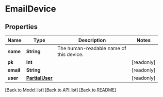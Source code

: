 # EmailDevice

## Properties
Name | Type | Description | Notes
------------ | ------------- | ------------- | -------------
**name** | **String** | The human-readable name of this device. | 
**pk** | **Int** |  | [readonly] 
**email** | **String** |  | [readonly] 
**user** | [**PartialUser**](PartialUser.md) |  | [readonly] 

[[Back to Model list]](../README.md#documentation-for-models) [[Back to API list]](../README.md#documentation-for-api-endpoints) [[Back to README]](../README.md)


